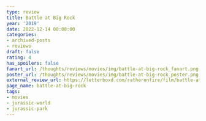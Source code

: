 ```yaml
---
type: review
title: Battle at Big Rock
year: '2019'
date: 2022-12-14 00:00:00
categories:
- archived-posts
- reviews
draft: false
rating: 4
has_spoilers: false
fanart_url: /thoughts/reviews/movies/img/battle-at-big-rock_fanart.png
poster_url: /thoughts/reviews/movies/img/battle-at-big-rock_poster.png
external_review_url: https://letterboxd.com/ratheronfire/film/battle-at-big-rock/
page_name: battle-at-big-rock
tags:
- movies
- jurassic-world
- jurassic-park
---
```


